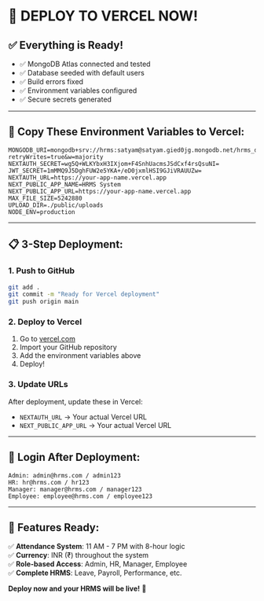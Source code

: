 # 🚀 DEPLOY TO VERCEL NOW!

## ✅ **Everything is Ready!**

- ✅ MongoDB Atlas connected and tested
- ✅ Database seeded with default users
- ✅ Build errors fixed
- ✅ Environment variables configured
- ✅ Secure secrets generated

---

## 🔧 **Copy These Environment Variables to Vercel:**

```
MONGODB_URI=mongodb+srv://hrms:satyam@satyam.gied0jg.mongodb.net/hrms_db?retryWrites=true&w=majority
NEXTAUTH_SECRET=wg5Q+WLKYbxH3IXjom+F4SnhUacmsJSdCxf4rsQsuNI=
JWT_SECRET=1mMMQ9J5DghFUW2e5YKA+/eD0jxmlHSI9GJiVRAUUZw=
NEXTAUTH_URL=https://your-app-name.vercel.app
NEXT_PUBLIC_APP_NAME=HRMS System
NEXT_PUBLIC_APP_URL=https://your-app-name.vercel.app
MAX_FILE_SIZE=5242880
UPLOAD_DIR=./public/uploads
NODE_ENV=production
```

---

## 📋 **3-Step Deployment:**

### **1. Push to GitHub**
```bash
git add .
git commit -m "Ready for Vercel deployment"
git push origin main
```

### **2. Deploy to Vercel**
1. Go to [vercel.com](https://vercel.com)
2. Import your GitHub repository
3. Add the environment variables above
4. Deploy!

### **3. Update URLs**
After deployment, update these in Vercel:
- `NEXTAUTH_URL` → Your actual Vercel URL
- `NEXT_PUBLIC_APP_URL` → Your actual Vercel URL

---

## 🔑 **Login After Deployment:**

```
Admin: admin@hrms.com / admin123
HR: hr@hrms.com / hr123
Manager: manager@hrms.com / manager123
Employee: employee@hrms.com / employee123
```

---

## 🎯 **Features Ready:**

✅ **Attendance System**: 11 AM - 7 PM with 8-hour logic  
✅ **Currency**: INR (₹) throughout the system  
✅ **Role-based Access**: Admin, HR, Manager, Employee  
✅ **Complete HRMS**: Leave, Payroll, Performance, etc.  

**Deploy now and your HRMS will be live!** 🎉
